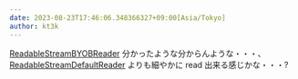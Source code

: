 ```yaml
---
date: 2023-08-23T17:46:06.348366327+09:00[Asia/Tokyo]
author: kt3k
---
```

[ReadableStreamBYOBReader](https://developer.mozilla.org/en-US/docs/Web/API/ReadableStreamBYOBReader) 分かったような分からんような・・・、[ReadableStreamDefaultReader](https://developer.mozilla.org/en-US/docs/Web/API/ReadableStreamDefaultReader) よりも細やかに read 出来る感じかな・・・?

